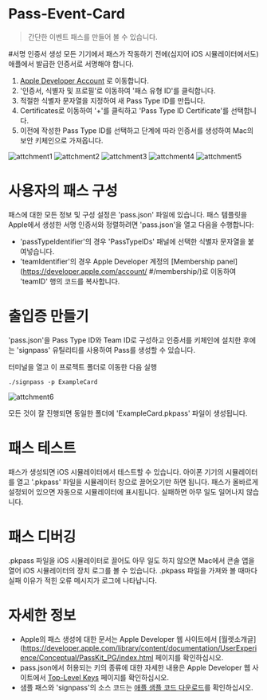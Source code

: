 # Pass-Event-Card
> 간단한 이벤트 패스를 만들어 볼 수 있습니다. 

#서명 인증서 생성
모든 기기에서 패스가 작동하기 전에(심지어 iOS 시뮬레이터에서도) 애플에서 발급한 인증서로 서명해야 합니다.

1. [Apple Developer Account](https://developer.apple.com/account/) 로 이동합니다.
2. '인증서, 식별자 및 프로필'로 이동하여 '패스 유형 ID'를 클릭합니다.
3. 적절한 식별자 문자열을 지정하여 새 Pass Type ID를 만듭니다.
4. Certificates로 이동하여 '+'를 클릭하고 'Pass Type ID Certificate'를 선택합니다.
5. 이전에 작성한 Pass Type ID를 선택하고 단계에 따라 인증서를 생성하여 Mac의 보안 키체인으로 가져옵니다.

![attchment1](https://github.com/PotatoArtie/Potato-iOS/assets/98959780/cf22299f-2ee5-4c28-a757-98fce36d6e6d)
![attchment2](https://github.com/PotatoArtie/Potato-iOS/assets/98959780/8a8daaa0-3593-4b67-867d-5940b876b94c)
![attchment3](https://github.com/PotatoArtie/Potato-iOS/assets/98959780/099a8b60-69ab-4b05-bf53-3b7e790c1c80)
![attchment4](https://github.com/PotatoArtie/Potato-iOS/assets/98959780/b3ed355d-0c2a-4530-a27e-5858c8055992)
![attchment5](https://github.com/PotatoArtie/Potato-iOS/assets/98959780/47548ab1-033a-40d7-bac7-95d21e47067f)

# 사용자의 패스 구성
패스에 대한 모든 정보 및 구성 설정은 'pass.json' 파일에 있습니다.
패스 템플릿을 Apple에서 생성한 서명 인증서와 정렬하려면 'pass.json'을 열고 다음을 수행합니다:

* 'passTypeIdentifier'의 경우 'PassTypeIDs' 패널에 선택한 식별자 문자열을 붙여넣습니다.
* 'teamIdentifier'의 경우 Apple Developer 계정의 [Membership panel](https://developer.apple.com/account/ #/membership/)로 이동하여 'teamID' 행의 코드를 복사합니다.

# 출입증 만들기
'pass.json'을 Pass Type ID와 Team ID로 구성하고 인증서를 키체인에 설치한 후에는 'signpass' 유틸리티를 사용하여 Pass를 생성할 수 있습니다.

터미널을 열고 이 프로젝트 폴더로 이동한 다음 실행
```
./signpass -p ExampleCard
```
![attchment6](https://github.com/PotatoArtie/Potato-iOS/assets/98959780/f43173d5-d1d2-4e99-88dd-b26b9b530def)

모든 것이 잘 진행되면 동일한 폴더에 'ExampleCard.pkpass' 파일이 생성됩니다.

# 패스 테스트
패스가 생성되면 iOS 시뮬레이터에서 테스트할 수 있습니다. 아이폰 기기의 시뮬레이터를 열고 '.pkpass' 파일을 시뮬레이터 창으로 끌어오기만 하면 됩니다.
패스가 올바르게 설정되어 있으면 자동으로 시뮬레이터에 표시됩니다.
실패하면 아무 일도 일어나지 않습니다.

# 패스 디버깅
.pkpass 파일을 iOS 시뮬레이터로 끌어도 아무 일도 하지 않으면 Mac에서 콘솔 앱을 열어 iOS 시뮬레이터의 장치 로그를 볼 수 있습니다. 
.pkpass 파일을 가져와 볼 때마다 실패 이유가 적힌 오류 메시지가 로그에 나타납니다.

# 자세한 정보
* Apple의 패스 생성에 대한 문서는 Apple Developer 웹 사이트에서 [월렛소개글](https://developer.apple.com/library/content/documentation/UserExperience/Conceptual/PassKit_PG/index.html 페이지를 확인하십시오.
* pass.json에서 허용되는 키의 종류에 대한 자세한 내용은 Apple Developer 웹 사이트에서 [Top-Level Keys](https://developer.apple.com/library/content/documentation/UserExperience/Reference/PassKit_Bundle/Chapters/TopLevel.html) 페이지를 확인하십시오.
* 샘플 패스와 'signpass'의 소스 코드는 [애플 샘플 코드 다운로드](https://developer.apple.com/services-account/download?path=/iOS/Wallet_Support_Materials/WalletCompanionFiles.zip)를 확인하십시오.

